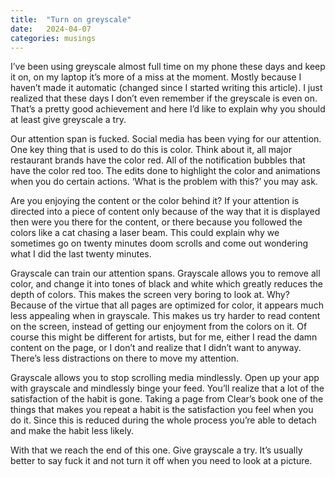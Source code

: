 ```yaml
---
title:  "Turn on greyscale"
date:   2024-04-07 
categories: musings
---
```


I’ve been using greyscale almost full time on my phone these days and keep it on, on my laptop it’s more of a miss at the moment. Mostly because I haven’t made it automatic (changed since I started writing this article). I just realized that these days I don’t even remember if the greyscale is even on. That’s a pretty good achievement and here I’d like to explain why you should at least give greyscale a try.

Our attention span is fucked. Social media has been vying for our attention. One key thing that is used to do this is color. Think about it, all major restaurant brands have the color red. All of the notification bubbles that have the color red too. The edits done to highlight the color and animations when you do certain actions. ‘What is the problem with this?’ you may ask.

Are you enjoying the content or the color behind it? If your attention is directed into a piece of content only because of the way that it is displayed then were you there for the content, or there because you followed the colors like a cat chasing a laser beam. This could explain why we sometimes go on twenty minutes doom scrolls and come out wondering what I did the last twenty minutes.

Grayscale can train our attention spans. Grayscale allows you to remove all color, and change it into tones of black and white which greatly reduces the depth of colors. This makes the screen very boring to look at. Why? Because of the virtue that all pages are optimized for color, it appears much less appealing when in grayscale. This makes us try harder to read content on the screen, instead of getting our enjoyment from the colors on it. Of course this might be different for artists, but for me, either I read the damn content on the page, or I don’t and realize that I didn’t want to anyway. There’s less distractions on there to move my attention.

Grayscale allows you to stop scrolling media mindlessly. Open up your app with grayscale and mindlessly binge your feed. You’ll realize that a lot of the satisfaction of the habit is gone. Taking a page from Clear’s book one of the things that makes you repeat a habit is the satisfaction you feel when you do it. Since this is reduced during the whole process you’re able to detach and make the habit less likely. 

With that we reach the end of this one. Give grayscale a try. It’s usually better to say fuck it and not turn it off when you need to look at a picture. 
